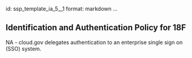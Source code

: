 id: ssp_template_ia_5__1
format: markdown
...
## Identification and Authentication Policy for 18F

NA - cloud.gov delegates authentication to an enterprise single sign on (SSO) system.
